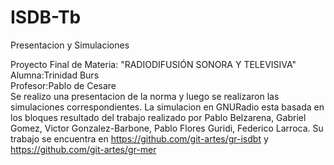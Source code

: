 # ISDB-Tb
Presentacion y Simulaciones  

Proyecto Final de Materia: "RADIODIFUSIÓN SONORA Y TELEVISIVA"  
Alumna:Trinidad Burs  
Profesor:Pablo de Cesare  
Se realizo una presentacion de la norma y luego se realizaron las simulaciones correspondientes.
La simulacion en GNURadio esta basada en los bloques resultado del trabajo realizado por Pablo Belzarena, Gabriel Gomez, Victor Gonzalez-Barbone, Pablo Flores Guridi, Federico Larroca. Su trabajo se encuentra en https://github.com/git-artes/gr-isdbt y https://github.com/git-artes/gr-mer
